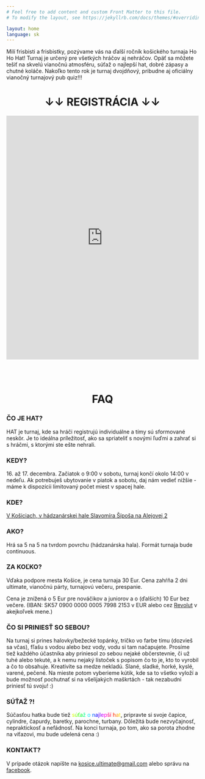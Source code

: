 ```yaml
---
# Feel free to add content and custom Front Matter to this file.
# To modify the layout, see https://jekyllrb.com/docs/themes/#overriding-theme-defaults

layout: home
language: sk
---
```


<style>

.language-switcher {
  padding-bottom: 2px;
  float: right;
  color: blue;
}

.animated_rainbow_1 {
  background-image: -webkit-linear-gradient(left, #f00, #ff2b00, #f50, #ff8000, #fa0, #ffd500, #ff0, #d4ff00, #af0, #80ff00, #5f0, #2bff00, #0f0, #00ff2a, #0f5, #00ff80, #0fa, #00ffd5, #0ff, #00d5ff, #0af, #0080ff, #05f, #002aff, #00f, #2b00ff, #50f, #8000ff, #a0f, #d400ff, #f0f, #ff00d4, #f0a, #ff0080, #f05, #ff002b, #f00);
  -webkit-animation: animatedBackground_a 5s linear infinite alternate;
  -webkit-background-clip: text;
  -webkit-text-fill-color: #0000;
  background-clip: text;
}

@keyframes animatedBackground_a {
  0% { background-position: 0 0 }
  100% { background-position: -500px 0 }
}

</style>

Milí frisbisti a frisbistky, pozývame vás na ďalší ročník košického turnaja Ho Ho Hat! Turnaj je určený pre všetkých hráčov aj nehráčov. Opäť sa môžete tešiť na skvelú vianočnú atmosféru, súťaž o najlepší hat, dobré zápasy a chutné koláče. Nakoľko tento rok je turnaj dvojdňový, pribudne aj oficiálny vianočný turnajový pub quiz!!!

<h1 style="text-align: center;">↓↓ REGISTRÁCIA ↓↓</h1>

<iframe src="https://docs.google.com/forms/d/e/1FAIpQLSe42J1LtoMleqK9MhkYiA3I97T_Fgza2eT-omgTHCkKgbR7pQ/viewform?embedded=true" width="100%" height="640" frameborder="0" marginheight="0" marginwidth="0">Loading…</iframe>  

<br/><br/>
<h1 style="text-align: center;">FAQ</h1>  

### ČO JE HAT?

HAT je turnaj, kde sa hráči registrujú individuálne a tímy sú sformované neskôr. Je to ideálna príležitosť, ako sa spriateliť s novými ľuďmi a zahrať si s hráčmi, s ktorými ste ešte nehrali.

### KEDY?

<p> 16. až 17. decembra. Začiatok o 9:00 v sobotu, turnaj končí okolo 14:00 v nedeľu. Ak potrebuješ ubytovanie v piatok a sobotu, daj nám vedieť nižšie - máme k dispozícii limitovaný počet miest v spacej hale.</p>

### KDE?

<a href="https://goo.gl/maps/TZL577dL1HTvbYUs7">V Košiciach, v hádzanárskej hale Slavomíra Šípoša na Alejovej 2</a>

### AKO?

Hrá sa 5 na 5 na tvrdom povrchu (hádzanárska hala). Formát turnaja bude continuous.

### ZA KOĽKO?

Vďaka podpore mesta Košice, je cena turnaja 30 Eur. Cena zahŕňa 2 dni ultimate, vianočnú párty, turnajovú večeru, prespanie.

Cena je znížená o 5 Eur pre nováčikov a juniorov a o (ďalších) 10 Eur bez večere.
(IBAN: SK57 0900 0000 0005 7998 2153 v EUR alebo cez <a href="https://revolut.me/mirosl21">Revolut</a> v akejkoľvek mene.)

### ČO SI PRINIESŤ SO SEBOU?

Na turnaj si prines halovky/bežecké topánky, tričko vo farbe tímu (dozvieš sa včas), fľašu s vodou alebo bez vody, vodu si tam načapujete. Prosíme tiež každého účastníka aby priniesol zo sebou nejaké občerstevnie, či už tuhé alebo tekuté, a k nemu nejaký lístoček s popisom čo to je, kto to vyrobil a čo to obsahuje. Kreativite sa medze nekladú. Slané, sladké, horké, kyslé, varené, pečené. Na mieste potom vyberieme kútik, kde sa to všetko vyloží a bude možnosť pochutnať si na všelijakých maškrtách - tak nezabudni priniesť tú svoju! :)

### SÚŤAŽ ?!

Súčasťou hatka bude tiež <a class="animated_rainbow_1">súťaž o najlepší hat</a>, pripravte si svoje čapice, cylindre, čapurdy, baretky, parochne, turbany. Dôležitá bude nezvyčajnosť, nepraktickosť a nefádnosť. Na konci turnaja, po tom, ako sa porota zhodne na víťazovi, mu bude udelená cena :)

### KONTAKT?

V prípade otázok napíšte na kosice.ultimate@gmail.com alebo správu na <a href="https://www.facebook.com/Ultimatekosice">facebook</a>.